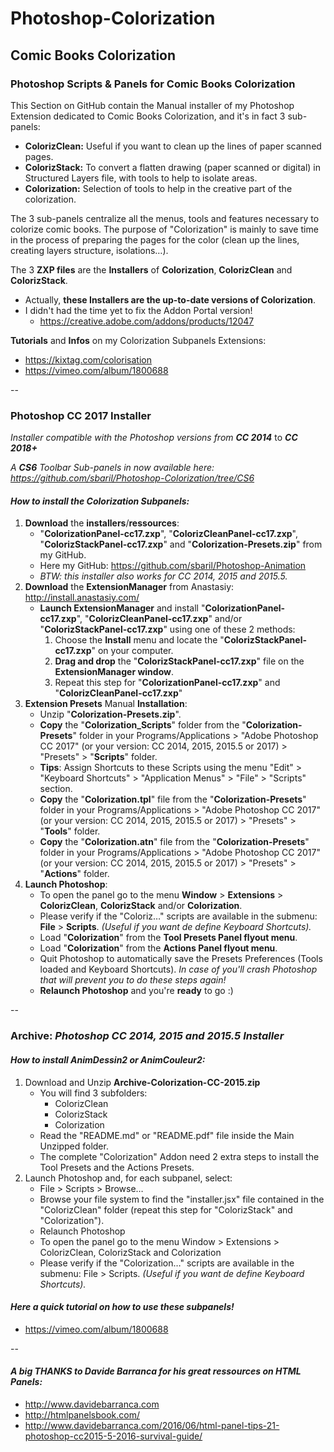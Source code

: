 # Photoshop-Colorization
## Comic Books Colorization  


### Photoshop Scripts & Panels for Comic Books Colorization 
This Section on GitHub contain the Manual installer of my Photoshop Extension dedicated to Comic Books Colorization, and it's in fact 3 sub-panels:
* **ColorizClean:** Useful if you want to clean up the lines of paper scanned pages.
* **ColorizStack:** To convert a flatten drawing (paper scanned or digital) in Structured Layers file, with tools to help to isolate areas.
* **Colorization:** Selection of tools to help in the creative part of the colorization.

The 3 sub-panels centralize all the menus, tools and features necessary to colorize comic books. The purpose of "Colorization" is mainly to save time in the process of preparing the pages for the color (clean up the lines, creating layers structure, isolations…).

The 3 **ZXP files** are the **Installers** of **Colorization**, **ColorizClean** and **ColorizStack**.
* Actually, **these Installers are the up-to-date versions of Colorization**.
* I didn't had the time yet to fix the Addon Portal version!
	* https://creative.adobe.com/addons/products/12047

**Tutorials** and **Infos** on my Colorization Subpanels Extensions: 
* https://kixtag.com/colorisation
* https://vimeo.com/album/1800688

--

### Photoshop CC 2017 Installer 
*Installer compatible with the Photoshop versions from* ***CC 2014*** to ***CC 2018+***

*A ***CS6*** Toolbar Sub-panels in now available here: https://github.com/sbaril/Photoshop-Colorization/tree/CS6*
#### *How to install the Colorization Subpanels:*
1.  **Download** the **installers**/**ressources**:
	* "**ColorizationPanel-cc17.zxp**", "**ColorizCleanPanel-cc17.zxp**", "**ColorizStackPanel-cc17.zxp**" and "**Colorization-Presets.zip**" from my GitHub. 
	* Here my GitHub: https://github.com/sbaril/Photoshop-Animation
	* *BTW: this installer also works for CC 2014, 2015 and 2015.5.*
2.  **Download** the **ExtensionManager** from Anastasiy:
http://install.anastasiy.com/
	* **Launch ExtensionManager** and install "**ColorizationPanel-cc17.zxp**", "**ColorizCleanPanel-cc17.zxp**" and/or "**ColorizStackPanel-cc17.zxp**" using one of these 2 methods:
		1. Choose the **Install** menu and locate the "**ColorizStackPanel-cc17.zxp**" on your computer.
		2. **Drag and drop** the "**ColorizStackPanel-cc17.zxp**" file on the **ExtensionManager window**.
		3. Repeat this step for "**ColorizationPanel-cc17.zxp**" and "**ColorizCleanPanel-cc17.zxp**"
3. **Extension Presets** Manual **Installation**:
	* Unzip "**Colorization-Presets.zip**".
	* **Copy** the "**Colorization_Scripts**" folder from the "**Colorization-Presets**" folder in your Programs/Applications > "Adobe Photoshop CC 2017" (or your version: CC 2014, 2015, 2015.5 or 2017) > "Presets" > "**Scripts**" folder.
	* **Tips**: Assign Shortcuts to these Scripts using the menu "Edit" > "Keyboard Shortcuts" > "Application Menus" > "File" > "Scripts" section.
	* **Copy** the "**Colorization.tpl**" file from the "**Colorization-Presets**" folder in your Programs/Applications > "Adobe Photoshop CC 2017" (or your version: CC 2014, 2015, 2015.5 or 2017) > "Presets" > "**Tools**" folder.
	* **Copy** the "**Colorization.atn**" file from the "**Colorization-Presets**" folder in your Programs/Applications > "Adobe Photoshop CC 2017" (or your version: CC 2014, 2015, 2015.5 or 2017) > "Presets" > "**Actions**" folder.
4. **Launch Photoshop**:
	* To open the panel go to the menu **Window** > **Extensions** > **ColorizClean**, **ColorizStack** and/or **Colorization**.
	* Please verify if the "Coloriz…" scripts are available in the submenu: **File** > **Scripts**. *(Useful if you want de define Keyboard Shortcuts).* 
	* Load "**Colorization**" from the **Tool Presets Panel flyout menu**.
	* Load "**Colorization**" from the **Actions Panel flyout menu**.
	* Quit Photoshop to automatically save the Presets Preferences (Tools loaded and Keyboard Shortcuts). *In case of you'll crash Photoshop that will prevent you to do these steps again!* 
	* **Relaunch Photoshop** and you're **ready** to go :)


--

### Archive: *Photoshop CC 2014, 2015 and 2015.5 Installer* 
#### *How to install AnimDessin2 or AnimCouleur2:*
1. Download and Unzip **Archive-Colorization-CC-2015.zip**
	* You will find 3 subfolders:
		* ColorizClean
		* ColorizStack
		* Colorization
	* Read the "README.md" or "README.pdf" file inside the Main Unzipped folder.
	* The complete "Colorization" Addon need 2 extra steps to install the Tool Presets and the Actions Presets.
2. Launch Photoshop and, for each subpanel, select:
	* File > Scripts > Browse… 
	* Browse your file system to find the "installer.jsx" file contained in the "ColorizClean" folder (repeat this step for "ColorizStack" and "Colorization").
	* Relaunch Photoshop 
	* To open the panel go to the menu Window > Extensions > ColorizClean, ColorizStack and Colorization 
	* Please verify if the "Colorization…" scripts are available in the submenu: File > Scripts. *(Useful if you want de define Keyboard Shortcuts).* 


		
#### *Here a quick tutorial on how to use these subpanels!*
* https://vimeo.com/album/1800688
		




--	

#### *A big THANKS to Davide Barranca for his great ressources on HTML Panels:*
* http://www.davidebarranca.com
* http://htmlpanelsbook.com/
* http://www.davidebarranca.com/2016/06/html-panel-tips-21-photoshop-cc2015-5-2016-survival-guide/
